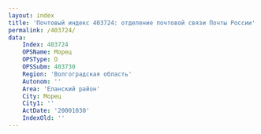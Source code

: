 ```yaml
---
layout: index
title: 'Почтовый индекс 403724: отделение почтовой связи Почты России'
permalink: /403724/
data:
    Index: 403724
    OPSName: Морец
    OPSType: О
    OPSSubm: 403730
    Region: 'Волгоградская область'
    Autonom: ''
    Area: 'Еланский район'
    City: Морец
    City1: ''
    ActDate: '20001030'
    IndexOld: ''
---
```

